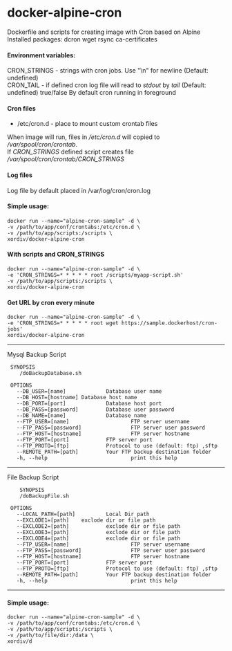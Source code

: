 # docker-alpine-cron

Dockerfile and scripts for creating image with Cron based on Alpine  
Installed packages: dcron wget rsync ca-certificates  

#### Environment variables:

CRON_STRINGS - strings with cron jobs. Use "\n" for newline (Default: undefined)   
CRON_TAIL - if defined cron log file will read to *stdout* by *tail* (Default: undefined)   true/false
By default cron running in foreground  

#### Cron files
- /etc/cron.d - place to mount custom crontab files  

When image will run, files in */etc/cron.d* will copied to */var/spool/cron/crontab*.   
If *CRON_STRINGS* defined script creates file */var/spool/cron/crontab/CRON_STRINGS*  

#### Log files
Log file by default placed in /var/log/cron/cron.log 

#### Simple usage:
```
docker run --name="alpine-cron-sample" -d \
-v /path/to/app/conf/crontabs:/etc/cron.d \
-v /path/to/app/scripts:/scripts \
xordiv/docker-alpine-cron
```

#### With scripts and CRON_STRINGS
```
docker run --name="alpine-cron-sample" -d \
-e 'CRON_STRINGS=* * * * * root /scripts/myapp-script.sh'
-v /path/to/app/scripts:/scripts \
xordiv/docker-alpine-cron
```

#### Get URL by cron every minute
```
docker run --name="alpine-cron-sample" -d \
-e 'CRON_STRINGS=* * * * * root wget https://sample.dockerhost/cron-jobs'
xordiv/docker-alpine-cron
```
---------------------------------
Mysql Backup Script
```
 SYNOPSIS
    /doBackupDatabase.sh 

 OPTIONS
   --DB_USER=[name]             Database user name
   --DB_HOST=[hostname] Database host name
   --DB_PORT=[port]             Database host port
   --DB_PASS=[password]         Database user password
   --DB_NAME=[name]             Database name
   --FTP_USER=[name]                    FTP server username
   --FTP_PASS=[password]                FTP server user password
   --FTP_HOST=[hostname]                FTP server hostname
   --FTP_PORT=[port]            FTP server port
   --FTP_PROTO=[ftp]            Protocol to use (default: ftp) ,sftp
   --REMOTE_PATH=[path]         Your FTP backup destination folder
   -h, --help                           print this help
```
--------------------------------
File Backup Script 
```
    SYNOPSIS
    /doBackupFile.sh 

 OPTIONS
   --LOCAL_PATH=[path]          Local Dir path
   --EXCLODE1=[path]    exclode dir or file path
   --EXCLODE2=[path]            exclode dir or file path
   --EXCLODE3=[path]            exclode dir or file path
   --EXCLODE4=[path]            exclode dir or file path
   --FTP_USER=[name]                    FTP server username
   --FTP_PASS=[password]                FTP server user password
   --FTP_HOST=[hostname]                FTP server hostname
   --FTP_PORT=[port]            FTP server port
   --FTP_PROTO=[ftp]            Protocol to use (default: ftp) ,sftp
   --REMOTE_PATH=[path]         Your FTP backup destination folder
   -h, --help                           print this help
   ```
---------
   #### Simple usage:
```
docker run --name="alpine-cron-sample" -d \
-v /path/to/app/conf/crontabs:/etc/cron.d \
-v /path/to/app/scripts:/scripts \
-v /path/to/file/dir:/data \
xordiv/d
```